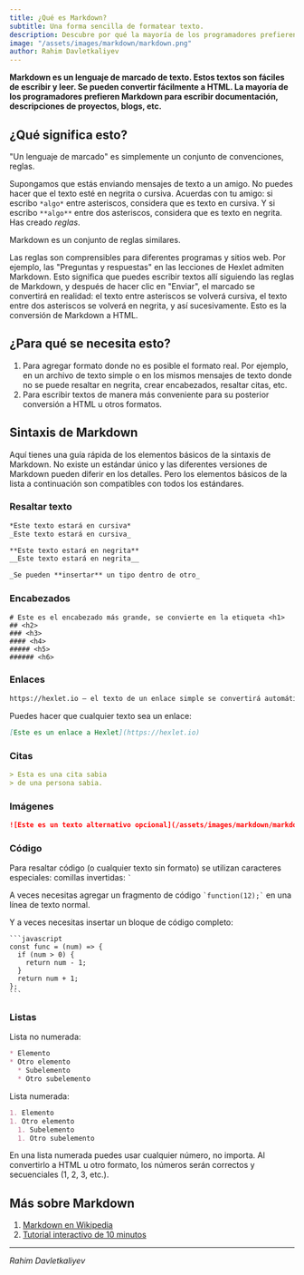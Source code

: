 ```yaml
---
title: ¿Qué es Markdown?
subtitle: Una forma sencilla de formatear texto.
description: Descubre por qué la mayoría de los programadores prefieren Markdown para escribir documentación, descripciones de proyectos, blogs, etc.
image: "/assets/images/markdown/markdown.png"
author: Rahim Davletkaliyev
---
```


**Markdown es un lenguaje de marcado de texto. Estos textos son fáciles de escribir y leer. Se pueden convertir fácilmente a HTML. La mayoría de los programadores prefieren Markdown para escribir documentación, descripciones de proyectos, blogs, etc.**

## ¿Qué significa esto?

"Un lenguaje de marcado" es simplemente un conjunto de convenciones, reglas.

Supongamos que estás enviando mensajes de texto a un amigo. No puedes hacer que el texto esté en negrita o cursiva. Acuerdas con tu amigo: si escribo `*algo*` entre asteriscos, considera que es texto en cursiva. Y si escribo `**algo**` entre dos asteriscos, considera que es texto en negrita. Has creado *reglas*.

Markdown es un conjunto de reglas similares.

<Banner name="intensive-markup" />

Las reglas son comprensibles para diferentes programas y sitios web. Por ejemplo, las "Preguntas y respuestas" en las lecciones de Hexlet admiten Markdown. Esto significa que puedes escribir textos allí siguiendo las reglas de Markdown, y después de hacer clic en "Enviar", el marcado se convertirá en realidad: el texto entre asteriscos se volverá cursiva, el texto entre dos asteriscos se volverá en negrita, y así sucesivamente. Esto es la conversión de Markdown a HTML.

## ¿Para qué se necesita esto?

1. Para agregar formato donde no es posible el formato real. Por ejemplo, en un archivo de texto simple o en los mismos mensajes de texto donde no se puede resaltar en negrita, crear encabezados, resaltar citas, etc.
2. Para escribir textos de manera más conveniente para su posterior conversión a HTML u otros formatos.

## Sintaxis de Markdown

Aquí tienes una guía rápida de los elementos básicos de la sintaxis de Markdown. No existe un estándar único y las diferentes versiones de Markdown pueden diferir en los detalles. Pero los elementos básicos de la lista a continuación son compatibles con todos los estándares.

### Resaltar texto

```markdown
*Este texto estará en cursiva*
_Este texto estará en cursiva_

**Este texto estará en negrita**
__Este texto estará en negrita__

_Se pueden **insertar** un tipo dentro de otro_
```

### Encabezados

```
# Este es el encabezado más grande, se convierte en la etiqueta <h1>
## <h2>
### <h3>
#### <h4>
##### <h5>
###### <h6>
```

### Enlaces

```markdown
https://hexlet.io — el texto de un enlace simple se convertirá automáticamente en un enlace clicable
```

Puedes hacer que cualquier texto sea un enlace:

```markdown
[Este es un enlace a Hexlet](https://hexlet.io)
```

### Citas

```markdown
> Esta es una cita sabia
> de una persona sabia.
```

### Imágenes

```markdown
![Este es un texto alternativo opcional](/assets/images/markdown/markdown.png)
```

### Código

Para resaltar código (o cualquier texto sin formato) se utilizan caracteres especiales: comillas invertidas: `` ` ``

A veces necesitas agregar un fragmento de código `` `function(12);` `` en una línea de texto normal.

Y a veces necesitas insertar un bloque de código completo:

````
```javascript
const func = (num) => {
  if (num > 0) {
    return num - 1;
  }
  return num + 1;
};
```
````

### Listas

Lista no numerada:

```markdown
* Elemento
* Otro elemento
  * Subelemento
  * Otro subelemento
```

Lista numerada:

```markdown
1. Elemento
1. Otro elemento
  1. Subelemento
  1. Otro subelemento
```

En una lista numerada puedes usar cualquier número, no importa. Al convertirlo a HTML u otro formato, los números serán correctos y secuenciales (1, 2, 3, etc.).

## Más sobre Markdown

1. [Markdown en Wikipedia](https://en.wikipedia.org/wiki/Markdown)
2. [Tutorial interactivo de 10 minutos](https://commonmark.org/help/tutorial/)

---

*Rahim Davletkaliyev*